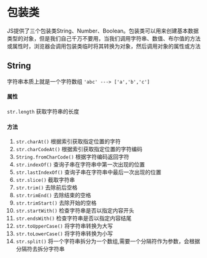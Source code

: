 # 包装类

JS提供了三个包装类String、Number、Boolean。包装类可以用来创建基本数据类型的对象，但是我们自己千万不要用，当我们调用字符串、数值、布尔值的方法或属性时，浏览器会调用包装类临时将其转换为对象，然后调用对象的属性或方法

## String

字符串本质上就是一个字符数组 `'abc' ---> ['a','b','c']`

#### 属性

`str.length` 获取字符串的长度

#### 方法

1. `str.charAt()` 根据索引获取指定位置的字符
2. `str.charCodeAt()` 根据索引获取指定位置的字符编码
3. `String.fromCharCode()` 根据字符编码返回字符
4. `str.indexOf()` 查询子串在字符串中第一次出现的位置
5. `str.lastIndexOf()` 查询子串在字符串中最后一次出现的位置
6. `str.slice()` 截取字符串
7. `str.trim()` 去除前后空格
8. `str.trimEnd()` 去除结束的空格
9. `str.trimStart()` 去除开始的空格
10. `str.startWith()` 检查字符串是否以指定内容开头
11. `str.endsWith()` 检查字符串是否以指定内容结尾
12. `str.toUpperCase()`  将字符串转换为大写
13. `str.toLowerCase()` 将字符串转换为小写
14. `str.split()` 将一个字符串拆分为一个数组,需要一个分隔符作为参数，会根据分隔符去拆分字符串
